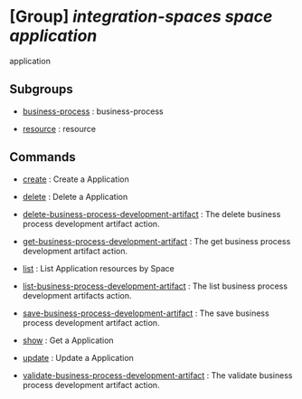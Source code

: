 # [Group] _integration-spaces space application_

application

## Subgroups

- [business-process](/Commands/integration-spaces/space/application/business-process/readme.md)
: business-process

- [resource](/Commands/integration-spaces/space/application/resource/readme.md)
: resource

## Commands

- [create](/Commands/integration-spaces/space/application/_create.md)
: Create a Application

- [delete](/Commands/integration-spaces/space/application/_delete.md)
: Delete a Application

- [delete-business-process-development-artifact](/Commands/integration-spaces/space/application/_delete-business-process-development-artifact.md)
: The delete business process development artifact action.

- [get-business-process-development-artifact](/Commands/integration-spaces/space/application/_get-business-process-development-artifact.md)
: The get business process development artifact action.

- [list](/Commands/integration-spaces/space/application/_list.md)
: List Application resources by Space

- [list-business-process-development-artifact](/Commands/integration-spaces/space/application/_list-business-process-development-artifact.md)
: The list business process development artifacts action.

- [save-business-process-development-artifact](/Commands/integration-spaces/space/application/_save-business-process-development-artifact.md)
: The save business process development artifact action.

- [show](/Commands/integration-spaces/space/application/_show.md)
: Get a Application

- [update](/Commands/integration-spaces/space/application/_update.md)
: Update a Application

- [validate-business-process-development-artifact](/Commands/integration-spaces/space/application/_validate-business-process-development-artifact.md)
: The validate business process development artifact action.
